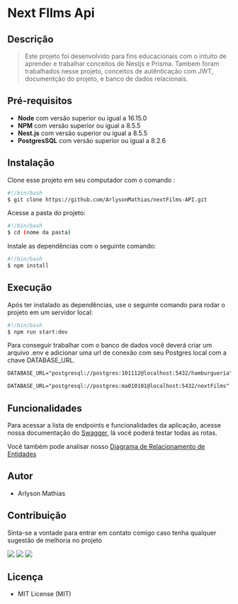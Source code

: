 # Next FIlms Api
## Descrição
 > Este projeto foi desenvolvido para fins educacionais com o intuito de aprender e trabalhar conceitos de Nestjs e Prisma.
 > Tambem foram trabalhados nesse projeto, conceitos de autênticação com JWT, documentção do projeto, e banco de dados relacionais.


## Pré-requisitos
- **Node** com versão superior ou igual a 16.15.0
- **NPM** com versão superior ou igual a 8.5.5
- **Nest.js** com versão superior ou igual a 8.5.5
- **PostgresSQL** com versão superior ou igual a 8.2.6


## Instalação
Clone esse projeto em seu computador com o comando :
```bash
#!/bin/bash
$ git clone https://github.com/ArlysonMathias/nextFilms-API.git
```

Acesse a pasta do projeto:

```bash
#!/bin/bash
$ cd (nome da pasta)
```

Instale as dependências com o seguinte comando:

```bash
#!/bin/bash
$ npm install
```

## Execução

Após ter instalado as dependências, use o seguinte comando para rodar o projeto em um servidor local:

```bash
#!/bin/bash
$ npm run start:dev
```
Para conseguir trabalhar com o banco de dados você deverá criar um arquivo .env e adicionar uma url de conexão com seu Postgres local com a chave DATABASE_URL.

```md
DATABASE_URL="postgresql://postgres:101112@localhost:5432/hamburgueria"
```

```md
DATABASE_URL="postgresql://postgres:ma010101@localhost:5432/nextFilms"
```

## Funcionalidades

Para acessar a lista de endpoints e funcionalidades da aplicação, acesse nossa documentação do [Swagger](https://nextfilms-api-production.up.railway.app/docs/), lá você poderá testar todas as rotas.

Você também pode analisar nosso <a href="https://i.ibb.co/yqkdw5y/relacionamento-db.png">Diagrama de Relacionamento de Entidades</a>

## Autor

- Arlyson Mathias

## Contribuição

Sinta-se a vontade para entrar em contato comigo caso tenha qualquer sugestão de melhoria no projeto

<div>
<a href="https://www.linkedin.com/in/arlyson-teixeira/" target="_blank"><img src="https://img.shields.io/badge/-LinkedIn-%230077B5?style=for-the-badge&logo=linkedin&logoColor=white" target="_blank"></a>
<a href="https://instagram.com/arlysonmathias" target="_blank"><img src="https://img.shields.io/badge/-Instagram-%23E4405F?style=for-the-badge&logo=instagram&logoColor=white" target="_blank"></a>
<a href = "mailto:arlysonmathias96@gmail.com"><img src="https://img.shields.io/badge/Gmail-D14836?style=for-the-badge&logo=gmail&logoColor=white" target="_blank"></a>
</div>


## Licença

- MIT License (MIT)

